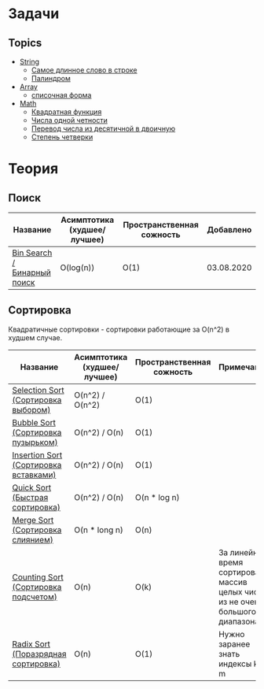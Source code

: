 # Задачи
## Topics

* [String](src/Topics/String)
    * [Cамое длинное слово в строке](src/Topics/String/1)
    * [Палиндром](src/Topics/String/2)
* [Array](src/Topics/Array)
    * [списочная форма](src/Topics/Array/1)
* [Math](src/Topics/Math) 
    * [Квадратная функция](src/Topics/Math/1)
    * [Числа одной четности](src/Topics/Math/2)
    * [Перевод числа из десятичной в двоичную](src/Topics/Math/3)
    * [Степень четверки](src/Topics/Math/4)

# Теория
## Поиск

| Название                                              | Асимптотика (худшее/лучшее)   | Пространственная сожность |  Добавлено |
| -------------                                         | -------------                 | -------------             | ------------- |
| [Bin Search / Бинарный поиск](src/Search/bin_search/) | O(log(n))                     |  O(1)                     | 03.08.2020 | 


## Сортировка

Квадратичные сортировки - сортировки работающие за O(n^2) в худшем случае.

| Название                                                         | Асимптотика (худшее/лучшее)    | Пространственная сожность |  Примечание           | Добавлено |
| -------------                                                    | -------------                  | -------------             | -------------         | ------------- |
| [Selection Sort (Сортировка выбором)](src/Sort/selection_sort/)  | O(n^2) /  O(n^2)               |  O(1)                     |                       | 03.08.2020 |
| [Bubble Sort (Сортировка пузырьком)](src/Sort/buble_sort/)       | O(n^2) /  O(n)                 |  O(1)                     |                       | 03.08.2020 |
| [Insertion Sort (Сортировка вставками)](src/Sort/insertion_sort/)| O(n^2) /  O(n)                 |  O(1)                     |                       | 04.08.2020 | 
| [Quick Sort (Быстрая сортировка)](src/Sort/quick_sort/)          | O(n^2) / O(n)                  | O(n * log n)              |                       | 06.08.2020 |
| [Merge Sort (Сортировка слиянием)](src/Sort/merge_sort/)         | O(n * long n)                  | O(n)                      |                       | 13.08.2020 |
| [Counting Sort (Сортировка подсчетом)](src/Sort/counting_sort/)  | O(n)                           | O(k)                       | За линейное время сортировать массив целых чисел из не очень большого диапазона k | ??.08.2020 |
| [Radix Sort (Поразрядная сортировка)](src/Sort/radix_sort/)      | O(n)                           | O(1)                       | Нужно заранее знать индексы k, m    | ??.08.2020 |


